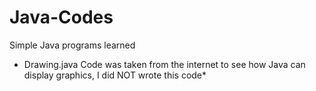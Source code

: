 # Java-Codes
Simple Java programs learned

* Drawing.java Code was taken from the internet to see how Java can display graphics, I did NOT wrote this code*

